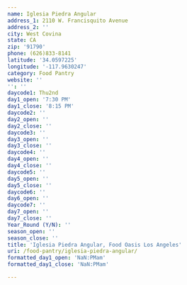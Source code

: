 ```yaml
---
name: Iglesia Piedra Angular
address_1: 2110 W. Francisquito Avenue
address_2: ''
city: West Covina
state: CA
zip: '91790'
phone: (626)833-8141
latitude: '34.0597225'
longitude: '-117.9630247'
category: Food Pantry
website: ''
'': ''
daycode1: Thu2nd
day1_open: '7:30 PM'
day1_close: '8:15 PM'
daycode2: ''
day2_open: ''
day2_close: ''
daycode3: ''
day3_open: ''
day3_close: ''
daycode4: ''
day4_open: ''
day4_close: ''
daycode5: ''
day5_open: ''
day5_close: ''
daycode6: ''
day6_open: ''
daycode7: ''
day7_open: ''
day7_close: ''
Year_Round (Y/N): ''
season_open: ''
season_close: ''
title: 'Iglesia Piedra Angular, Food Oasis Los Angeles'
uri: /food-pantry/iglesia-piedra-angular/
formatted_day1_open: 'NaN:PMam'
formatted_day1_close: 'NaN:PMam'

---
```

